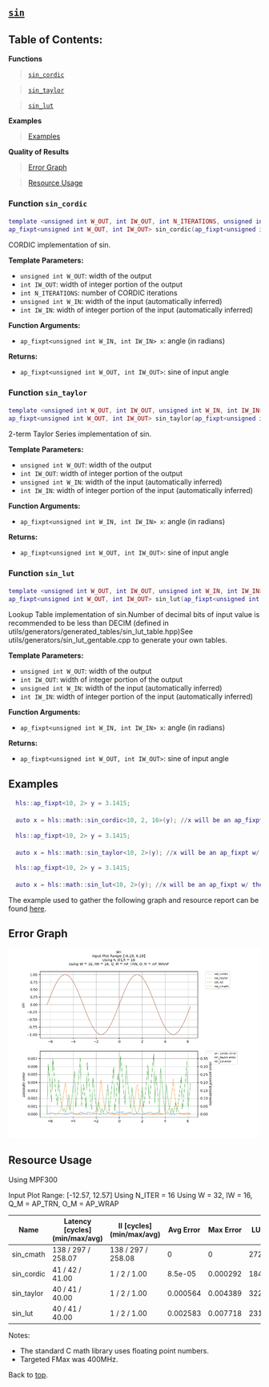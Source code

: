 ## [`sin`](../../include/hls_sin.hpp)

## Table of Contents:

**Functions**

> [`sin_cordic`](#function-sin_cordic)

> [`sin_taylor`](#function-sin_taylor)

> [`sin_lut`](#function-sin_lut)

**Examples**

> [Examples](#examples)

**Quality of Results**

> [Error Graph](#error-graph)

> [Resource Usage](#resource-usage)


### Function `sin_cordic`
~~~lua
template <unsigned int W_OUT, int IW_OUT, int N_ITERATIONS, unsigned int W_IN, int IW_IN>
ap_fixpt<unsigned int W_OUT, int IW_OUT> sin_cordic(ap_fixpt<unsigned int W_IN, int IW_IN> x)
~~~

CORDIC implementation of sin.

**Template Parameters:**

- `unsigned int W_OUT`: width of the output
- `int IW_OUT`: width of integer portion of the output
- `int N_ITERATIONS`: number of CORDIC iterations
- `unsigned int W_IN`: width of the input (automatically inferred)
- `int IW_IN`: width of integer portion of the input (automatically inferred)

**Function Arguments:**

- `ap_fixpt<unsigned int W_IN, int IW_IN> x`: angle (in radians)

**Returns:**

- `ap_fixpt<unsigned int W_OUT, int IW_OUT>`: sine of input angle
### Function `sin_taylor`
~~~lua
template <unsigned int W_OUT, int IW_OUT, unsigned int W_IN, int IW_IN>
ap_fixpt<unsigned int W_OUT, int IW_OUT> sin_taylor(ap_fixpt<unsigned int W_IN, int IW_IN> x)
~~~

2-term Taylor Series implementation of sin.

**Template Parameters:**

- `unsigned int W_OUT`: width of the output
- `int IW_OUT`: width of integer portion of the output
- `unsigned int W_IN`: width of the input (automatically inferred)
- `int IW_IN`: width of integer portion of the input (automatically inferred)

**Function Arguments:**

- `ap_fixpt<unsigned int W_IN, int IW_IN> x`: angle (in radians)

**Returns:**

- `ap_fixpt<unsigned int W_OUT, int IW_OUT>`: sine of input angle
### Function `sin_lut`
~~~lua
template <unsigned int W_OUT, int IW_OUT, unsigned int W_IN, int IW_IN>
ap_fixpt<unsigned int W_OUT, int IW_OUT> sin_lut(ap_fixpt<unsigned int W_IN, int IW_IN> x)
~~~

Lookup Table implementation of sin.Number of decimal bits of input value is recommended to be less than DECIM (defined in utils/generators/generated_tables/sin_lut_table.hpp)See utils/generators/sin_lut_gentable.cpp to generate your own tables.

**Template Parameters:**

- `unsigned int W_OUT`: width of the output
- `int IW_OUT`: width of integer portion of the output
- `unsigned int W_IN`: width of the input (automatically inferred)
- `int IW_IN`: width of integer portion of the input (automatically inferred)

**Function Arguments:**

- `ap_fixpt<unsigned int W_IN, int IW_IN> x`: angle (in radians)

**Returns:**

- `ap_fixpt<unsigned int W_OUT, int IW_OUT>`: sine of input angle
## Examples

~~~lua
  hls::ap_fixpt<10, 2> y = 3.1415;

  auto x = hls::math::sin_cordic<10, 2, 16>(y); //x will be an ap_fixpt w/ the value 0

~~~
~~~lua
  hls::ap_fixpt<10, 2> y = 3.1415;

  auto x = hls::math::sin_taylor<10, 2>(y); //x will be an ap_fixpt w/ the value 0

~~~
~~~lua
  hls::ap_fixpt<10, 2> y = 3.1415;

  auto x = hls::math::sin_lut<10, 2>(y); //x will be an ap_fixpt w/ the value 0

~~~

The example used to gather the following graph and resource report can be found [here](../../examples/simple/sin).

## Error Graph

![sin_D32_I16_S-6.283185_L6.283185_N16](../graphs/sin_D32_I16_S-6.283185_L6.283185_N16_graph.png)

## Resource Usage

Using MPF300

Input Plot Range: [-12.57, 12.57]
Using N_ITER = 16
Using W = 32, IW = 16, Q_M = AP_TRN, O_M = AP_WRAP

| Name       | Latency [cycles] (min/max/avg)   | II [cycles] (min/max/avg)   |   Avg Error |   Max Error |   LUTs |   DFFs |   DSPs |   LSRAM |   uSRAM | Estimated Frequency   |
|------------|----------------------------------|-----------------------------|-------------|-------------|--------|--------|--------|---------|---------|-----------------------|
| sin_cmath  | 138 / 297 / 258.07               | 138 / 297 / 258.08          |    0        |    0        |  27237 |  24157 |     18 |       5 |      27 | 154.202 MHz           |
| sin_cordic | 41 / 42 / 41.00                  | 1 / 2 / 1.00                |    8.5e-05  |    0.000292 |   1844 |   4140 |      0 |       0 |       0 | 483.092 MHz           |
| sin_taylor | 40 / 41 / 40.00                  | 1 / 2 / 1.00                |    0.000564 |    0.004389 |   3228 |   5648 |     15 |       0 |       0 | 434.783 MHz           |
| sin_lut    | 40 / 41 / 40.00                  | 1 / 2 / 1.00                |    0.002583 |    0.007718 |   2318 |   4520 |      6 |       0 |       0 | 537.057 MHz           |

Notes:
- The standard C math library uses floating point numbers.
- Targeted FMax was 400MHz.


Back to [top](#).